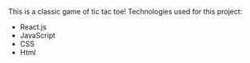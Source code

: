  This is a classic game of tic tac toe!
 Technologies used for this project:
 - React.js
 - JavaScript
 - CSS
 - Html
